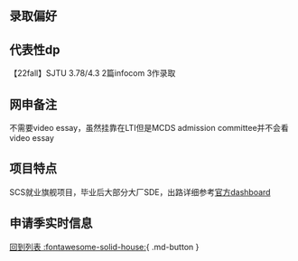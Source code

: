 ## 录取偏好

## 代表性dp
【22fall】SJTU 3.78/4.3 2篇infocom 3作录取
## 网申备注
不需要video essay，虽然挂靠在LTI但是MCDS admission committee并不会看video essay
## 项目特点
SCS就业旗舰项目，毕业后大部分大厂SDE，出路详细参考[官方dashboard](https://www.cmu.edu/career/outcomes/post-grad-dashboard.html)
## 申请季实时信息

[回到列表 :fontawesome-solid-house:](选校梯度.md){ .md-button }
